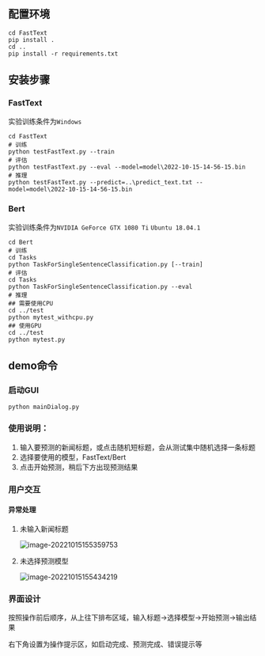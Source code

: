 ## 配置环境

```shell
cd FastText
pip install .
cd ..
pip install -r requirements.txt
```

## 安装步骤

### FastText

实验训练条件为`Windows`

```
cd FastText
# 训练
python testFastText.py --train
# 评估
python testFastText.py --eval --model=model\2022-10-15-14-56-15.bin
# 推理
python testFastText.py --predict=..\predict_text.txt --model=model\2022-10-15-14-56-15.bin
```

### Bert

实验训练条件为`NVIDIA GeForce GTX 1080 Ti` `Ubuntu 18.04.1`

```shell
cd Bert
# 训练
cd Tasks
python TaskForSingleSentenceClassification.py [--train]
# 评估
cd Tasks
python TaskForSingleSentenceClassification.py --eval
# 推理
## 需要使用CPU
cd ../test
python mytest_withcpu.py
## 使用GPU
cd ../test
python mytest.py
```

## demo命令

### 启动GUI

```shell
python mainDialog.py
```

### 使用说明：

1. 输入要预测的新闻标题，或点击随机短标题，会从测试集中随机选择一条标题
2. 选择要使用的模型，FastText/Bert
3. 点击开始预测，稍后下方出现预测结果

### 用户交互

#### 异常处理

1. 未输入新闻标题

   ![image-20221015155359753](https://raw.githubusercontent.com/apollo600/images/main/20221015155359.png)

2. 未选择预测模型

   ![image-20221015155434219](https://raw.githubusercontent.com/apollo600/images/main/20221015155434.png)

### 界面设计

按照操作前后顺序，从上往下排布区域，输入标题->选择模型->开始预测->输出结果

右下角设置为操作提示区，如启动完成、预测完成、错误提示等